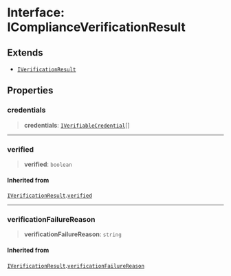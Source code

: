 # Interface: IComplianceVerificationResult

## Extends

- [`IVerificationResult`](IVerificationResult.md)

## Properties

### credentials

> **credentials**: [`IVerifiableCredential`](IVerifiableCredential.md)[]

***

### verified

> **verified**: `boolean`

#### Inherited from

[`IVerificationResult`](IVerificationResult.md).[`verified`](IVerificationResult.md#verified)

***

### verificationFailureReason

> **verificationFailureReason**: `string`

#### Inherited from

[`IVerificationResult`](IVerificationResult.md).[`verificationFailureReason`](IVerificationResult.md#verificationfailurereason)
